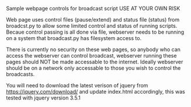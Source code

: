 Sample webpage controls for broadcast script USE AT YOUR OWN RISK

Web page uses control files (pause/extend) and status file (status) from broadcst.py to allow some limited control and status of running scripts. Becaue control passing is all done via file, webserver needs to be running on a system that broadcast.py has filesystem access to.

There is currently no security on these web pages, so anybody who can access the webserver can control broadcast, webserver running these pages should NOT be made accessable to the internet. Ideally webserver should be on a network only accessable to those you wish to control the broadcasts.

You will need to download the latest verison of jquery from https://jquery.com/download/ and update index.html accordingly, this was tested with jquery version 3.5.1
